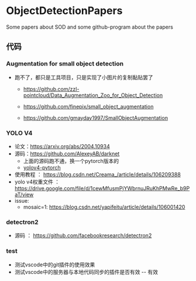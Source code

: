 # ObjectDetectionPapers
Some papers about SOD and some github-program about the papers

## 代码
### Augmentation for small object detection
  - 跑不了，都只是工具项目，只是实现了小图片的复制黏贴罢了

    - https://github.com/zzl-pointcloud/Data_Augmentation_Zoo_for_Object_Detection

    - https://github.com/finepix/small_object_augmentation

    - https://github.com/gmayday1997/SmallObjectAugmentation

### YOLO V4
- 论文：https://arxiv.org/abs/2004.10934
- 源码：https://github.com/AlexeyAB/darknet
  - 上面的源码跑不通，换一个pytorch版本的
  - [yolov4-pytorch](https://github.com/Tianxiaomo/pytorch-YOLOv4)
- 使用教程 ： https://blog.csdn.net/Creama_/article/details/106209388
- yolo v4权重文件 ： https://drive.google.com/file/d/1cewMfusmPjYWbrnuJRuKhPMwRe_b9PaT/view
- issue:
  - mosaic=1: https://blog.csdn.net/yapifeitu/article/details/106001420

### detectron2
- 源码 ： https://github.com/facebookresearch/detectron2

### test
- 测试vscode中的git插件的使用效果
- 测试vscode中的服务器与本地代码同步的插件是否有效 -- 有效
